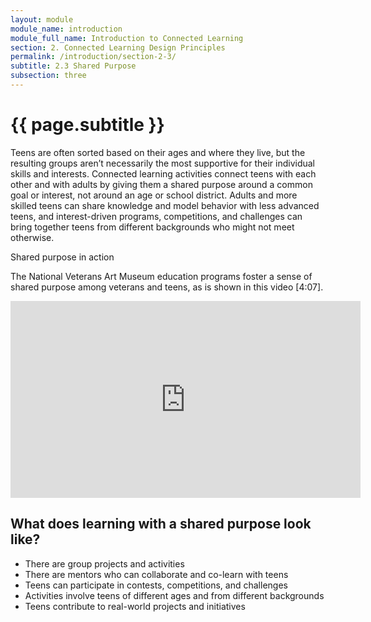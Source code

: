 ```yaml
---
layout: module
module_name: introduction
module_full_name: Introduction to Connected Learning
section: 2. Connected Learning Design Principles
permalink: /introduction/section-2-3/
subtitle: 2.3 Shared Purpose
subsection: three
---
```


# {{ page.subtitle }}

Teens are often sorted based on their ages and where they live, but the resulting groups aren’t necessarily the most supportive for their individual skills and interests. Connected learning activities connect teens with each other and with adults by giving them a shared purpose around a common goal or interest, not around an age or school district. Adults and more skilled teens can share knowledge and model behavior with less advanced teens, and interest-driven programs, competitions, and challenges can bring together teens from different backgrounds who might not meet otherwise.

<div class="case_study_box">
  <p class="box-title">Shared purpose in action</p>
  The National Veterans Art Museum education programs foster a sense of shared purpose among veterans and teens, as is shown in this video [4:07]. </p>
  
  <iframe width="560" height="315" src="https://www.youtube.com/embed/CkqyRzRehbM" frameborder="0" allow="autoplay; encrypted-media" allowfullscreen></iframe>
</div>

## What does learning with a shared purpose look like? 
* There are group projects and activities
* There are mentors who can collaborate and co-learn with teens
* Teens can participate in contests, competitions, and challenges
* Activities involve teens of different ages and from different backgrounds
* Teens contribute to real-world projects and initiatives 
